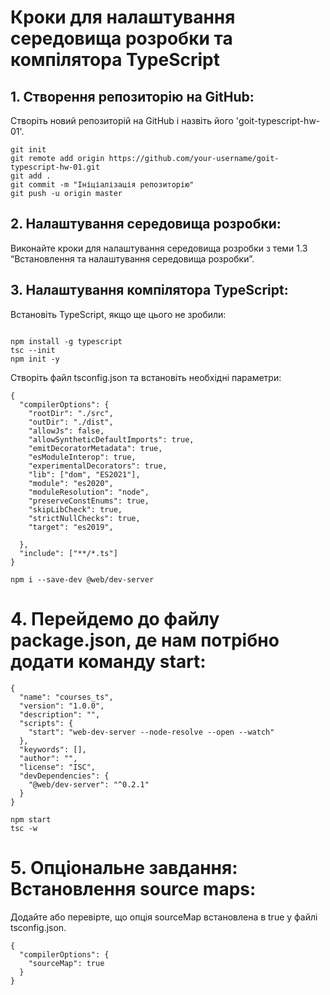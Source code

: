 # Кроки для налаштування середовища розробки та компілятора TypeScript

## 1. Створення репозиторію на GitHub:

Створіть новий репозиторій на GitHub і назвіть його 'goit-typescript-hw-01'.

```
git init
git remote add origin https://github.com/your-username/goit-typescript-hw-01.git
git add .
git commit -m "Ініціалізація репозиторію"
git push -u origin master
```

## 2. Налаштування середовища розробки:
Виконайте кроки для налаштування середовища розробки з теми 1.3 “Встановлення та налаштування середовища розробки”.

## 3. Налаштування компілятора TypeScript:
Встановіть TypeScript, якщо ще цього не зробили:

```

npm install -g typescript
tsc --init
npm init -y
```


Створіть файл tsconfig.json та встановіть необхідні параметри:

```
{
  "compilerOptions": {
    "rootDir": "./src",
    "outDir": "./dist",
    "allowJs": false,
    "allowSyntheticDefaultImports": true,
    "emitDecoratorMetadata": true,
    "esModuleInterop": true,
    "experimentalDecorators": true,
    "lib": ["dom", "ES2021"],
    "module": "es2020",
    "moduleResolution": "node",
    "preserveConstEnums": true,
    "skipLibCheck": true,
    "strictNullChecks": true,
    "target": "es2019",

  },
  "include": ["**/*.ts"]
}
```
```
npm i --save-dev @web/dev-server
```

# 4. Перейдемо до файлу package.json, де нам потрібно додати команду start:
```
{
  "name": "courses_ts",
  "version": "1.0.0",
  "description": "",
  "scripts": {
    "start": "web-dev-server --node-resolve --open --watch"
  },
  "keywords": [],
  "author": "",
  "license": "ISC",
  "devDependencies": {
    "@web/dev-server": "^0.2.1"
  }
}

npm start
tsc -w
```
# 5. Опціональне завдання: Встановлення source maps:
Додайте або перевірте, що опція sourceMap встановлена в true у файлі tsconfig.json.

```
{
  "compilerOptions": {
    "sourceMap": true
  }
}
```

